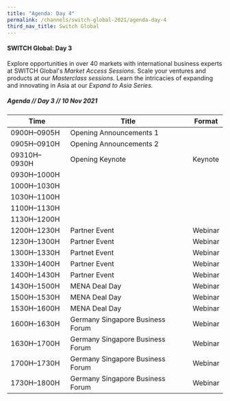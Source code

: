 ```yaml
---
title: "Agenda: Day 4"
permalink: /channels/switch-global-2021/agenda-day-4
third_nav_title: Switch Global
---
```

#### SWITCH Global: Day 3
Explore opportunities in over 40 markets with international business experts at SWITCH Global's *Market Access Sessions*. Scale your ventures and products at our *Masterclass sessions.* Learn the intricacies of expanding and innovating in Asia at our *Expand to Asia Series.*


##### Agenda // Day 3 // 10 Nov 2021

| Time | Title | Format |
| -------- | -------- | -------- |
| 0900H–0905H     | Opening Announcements  1 |      |
| 0905H–0910H     | Opening Announcements 2    |     |
| 09310H–0930H     | Opening Keynote    | Keynote     |
| 0930H–1000H     |      |      |
| 1000H–1030H     |      |      |
| 1030H–1100H     |     |    |
| 1100H–1130H     |      |    |
| 1130H–1200H     |       |     |
| 1200H–1230H     | Partner Event    | Webinar    |
| 1230H–1300H     | Partner Event    | Webinar    |
| 1300H–1330H     | Partnet Event    | Webinar    |
| 1330H–1400H     | Partner Event    | Webinar    |
| 1400H–1430H     | Partner Event    | Webinar    |
| 1430H–1500H     | MENA Deal Day   | Webinar    |
| 1500H–1530H     | MENA Deal Day  | Webinar     |
| 1530H–1600H     | MENA Deal Day   | Webinar    |
| 1600H–1630H     | Germany Singapore Business Forum   | Webinar     |
| 1630H–1700H     | Germany Singapore Business Forum   |  Webinar    |
| 1700H–1730H     | Germany Singapore Business Forum   |  Webinar    |
| 1730H–1800H     | Germany Singapore Business Forum   |  Webinar    |